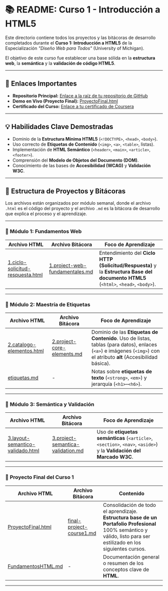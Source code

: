 # 📚 README: Curso 1 - Introducción a HTML5

Este directorio contiene todos los proyectos y las bitácoras de desarrollo completados durante el **Curso 1: Introducción a HTML5** de la Especialización *"Diseño Web para Todos"* (University of Michigan).

El objetivo de este curso fue establecer una base sólida en la **estructura web**, la **semántica** y la **validación de código HTML5**.

---

## 🔗 Enlaces Importantes

- **Repositorio Principal:** [Enlace a la raíz de tu repositorio de GitHub](#)
- **Demo en Vivo (Proyecto Final):** [ProyectoFinal.html](ProyectoFinal.html)
- **Certificado del Curso:** [Enlace a tu certificado de Coursera](#)

---

## 💡 Habilidades Clave Demostradas

- Dominio de la **Estructura Mínima HTML5** (`<!DOCTYPE>`, `<head>`, `<body>`).
- Uso correcto de **Etiquetas de Contenido** (`<img>`, `<a>`, `<table>`, listas).
- Implementación de **HTML Semántico** (`<header>`, `<main>`, `<article>`, `<footer>`).
- Comprensión del **Modelo de Objetos del Documento (DOM)**.
- Conocimiento de las bases de **Accesibilidad (WCAG)** y **Validación W3C**.

---

## 📂 Estructura de Proyectos y Bitácoras

Los archivos están organizados por módulo semanal, donde el archivo `.html` es el código del proyecto y el archivo `.md` es la bitácora de desarrollo que explica el proceso y el aprendizaje.

---

### 🧩 **Módulo 1: Fundamentos Web**

| Archivo HTML | Archivo Bitácora | Foco de Aprendizaje |
|---------------|------------------|----------------------|
| [1.ciclo-solicitud-respuesta.html](1.ciclo-solicitud-respuesta.html) | [1.project-web-fundamentales.md](1.project-web-fundamentales.md) | Entendimiento del **Ciclo HTTP (Solicitud/Respuesta)** y la **Estructura Base del documento HTML5** (`<html>`, `<head>`, `<body>`). |

---

### 🧩 **Módulo 2: Maestría de Etiquetas**

| Archivo HTML | Archivo Bitácora | Foco de Aprendizaje |
|---------------|------------------|----------------------|
| [2.catalogo-elementos.html](2.catalogo-elementos.html) | [2.project-core-elements.md](2.project-core-elements.md) | Dominio de las **Etiquetas de Contenido**. Uso de listas, tablas (para datos), enlaces (`<a>`) e imágenes (`<img>`) con el atributo **alt** (Accesibilidad básica). |
| [etiquetas.md](etiquetas.md) | - | Notas sobre **etiquetas de texto** (`<strong>`, `<em>`) y jerarquía (`<h1>`–`<h6>`). |

---

### 🧩 **Módulo 3: Semántica y Validación**

| Archivo HTML | Archivo Bitácora | Foco de Aprendizaje |
|---------------|------------------|----------------------|
| [3.layout-semantico-validado.html](3.layout-semantico-validado.html) | [3.project-semantica-validation.md](3.project-semantica-validation.md) | Uso de **etiquetas semánticas** (`<article>`, `<section>`, `<nav>`, `<aside>`) y la **Validación del Marcado W3C**. |

---

### 🎯 **Proyecto Final del Curso 1**

| Archivo HTML | Archivo Bitácora | Contenido |
|---------------|------------------|------------|
| [ProyectoFinal.html](ProyectoFinal.html) | [final-project-course1.md](final-project-course1.md) | Consolidación de todo el aprendizaje. **Estructura base de un Portafolio Profesional** 100% semántico y válido, listo para ser estilizado en los siguientes cursos. |
| [FundamentosHTML.md](FundamentosHTML.md) | - | Documentación general o resumen de los conceptos clave de **HTML**. |

---

